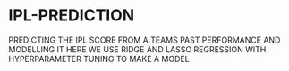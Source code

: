 # IPL-PREDICTION
PREDICTING THE IPL SCORE FROM A TEAMS PAST PERFORMANCE AND MODELLING IT
HERE WE USE RIDGE AND LASSO REGRESSION WITH HYPERPARAMETER TUNING TO MAKE A MODEL
